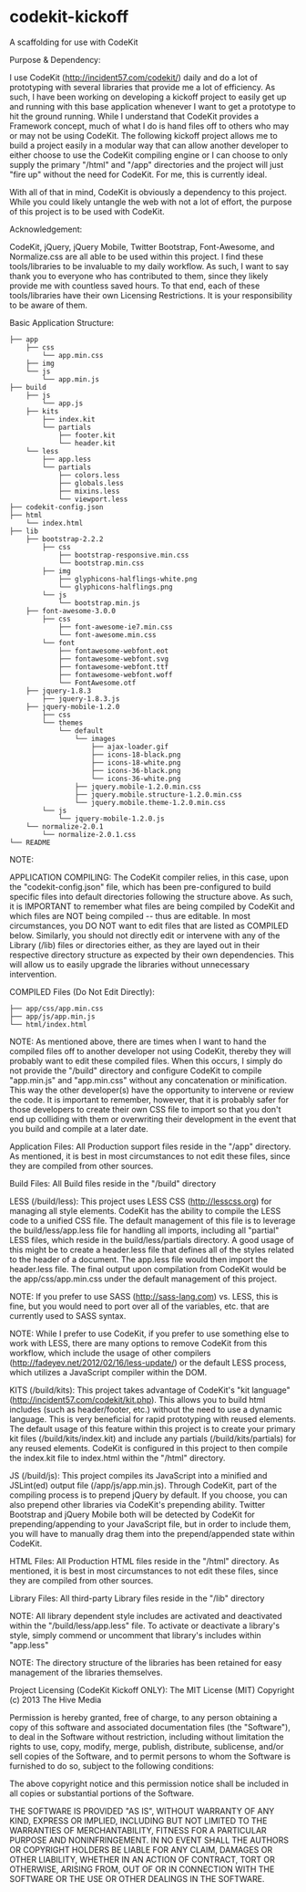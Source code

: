 codekit-kickoff
===============

A scaffolding for use with CodeKit

Purpose & Dependency:

I use CodeKit (http://incident57.com/codekit/) daily and do a lot of prototyping with several libraries that provide me a lot of efficiency. As such, I have been working 
on developing a kickoff project to easily get up and running with this base application whenever I want to get a prototype to hit the ground running. While I understand 
that CodeKit provides a Framework concept, much of what I do is hand files off to others who may or may not be using CodeKit. The following kickoff project allows me to 
build a project easily in a modular way that can allow another developer to either choose to use the CodeKit compiling engine or I can choose to only supply the primary 
"/html" and "/app" directories and the project will just "fire up" without the need for CodeKit. For me, this is currently ideal. 

With all of that in mind, CodeKit is obviously a dependency to this project. While you could likely untangle the web with not a lot of effort, the purpose of this project 
is to be used with CodeKit.

Acknowledgement:

CodeKit, jQuery, jQuery Mobile, Twitter Bootstrap, Font-Awesome, and Normalize.css are all able to be used within this project. I find these tools/libraries to be 
invaluable to my daily workflow. As such, I want to say thank you to everyone who has contributed to them, since they likely provide me with countless saved hours.
To that end, each of these tools/libraries have their own Licensing Restrictions. It is your responsibility to be aware of them.

Basic Application Structure:

	├── app
		├── css
			└── app.min.css
		├── img
		└── js
			└── app.min.js
	├── build
		├── js
			└── app.js
		├── kits
			├── index.kit
			└── partials
				├── footer.kit
				└── header.kit
		└── less
			├── app.less
			└── partials
				├── colors.less
				├── globals.less
				├── mixins.less			
				└── viewport.less
	├── codekit-config.json
	├── html
		└── index.html
	├── lib	
		├── bootstrap-2.2.2
			├── css
				├── bootstrap-responsive.min.css
				└── bootstrap.min.css
			├── img
				├── glyphicons-halflings-white.png
				└── glyphicons-halflings.png
			└── js			
				└── bootstrap.min.js
		├── font-awesome-3.0.0
			├── css
				├── font-awesome-ie7.min.css
				└── font-awesome.min.css
			└── font
				├── fontawesome-webfont.eot
				├── fontawesome-webfont.svg
				├── fontawesome-webfont.ttf
				├── fontawesome-webfont.woff
				└── FontAwesome.otf
		├── jquery-1.8.3
			├── jquery-1.8.3.js
		├── jquery-mobile-1.2.0
			├── css
			└── themes
				└── default
					└── images
						├── ajax-loader.gif
						├── icons-18-black.png
						├── icons-18-white.png
						├── icons-36-black.png
						└── icons-36-white.png						
					├── jquery.mobile-1.2.0.min.css
					├── jquery.mobile.structure-1.2.0.min.css
					└── jquery.mobile.theme-1.2.0.min.css
			└── js
				└── jquery-mobile-1.2.0.js
		└── normalize-2.0.1
			└── normalize-2.0.1.css
	└── README

NOTE: 

APPLICATION COMPILING: The CodeKit compiler relies, in this case, upon the "codekit-config.json" file, which has been pre-configured to build 
specific files into default directories following the structure above. As such, it is IMPORTANT to remember what files are being compiled by CodeKit 
and which files are NOT being compiled -- thus are editable. In most circumstances, you DO NOT want to edit files that are listed as COMPILED below.
Similarly, you should not directly edit or intervene with any of the Library (/lib) files or directories either, as they are layed out in
their respective directory structure as expected by their own dependencies. This will allow us to easily upgrade the libraries without 
unnecessary intervention.

COMPILED Files (Do Not Edit Directly):

	├── app/css/app.min.css
	├── app/js/app.min.js
	└── html/index.html

NOTE: As mentioned above, there are times when I want to hand the compiled files off to another developer not using CodeKit, thereby they will probably want to edit
these compiled files. When this occurs, I simply do not provide the "/build" directory and configure CodeKit to compile "app.min.js" and "app.min.css" without any
concatenation or minification. This way the other developer(s) have the opportunity to intervene or review the code. It is important to remember, however, that it 
is probably safer for those developers to create their own CSS file to import so that you don't end up colliding with them or overwriting their development in the 
event that you build and compile at a later date.

Application Files:
All Production support files reside in the "/app" directory. As mentioned, it is best in most circumstances to not edit these files, since they are compiled from other
sources.

Build Files: 
All Build files reside in the "/build" directory

LESS (/build/less):
This project uses LESS CSS (http://lesscss.org) for managing all style elements. CodeKit has the ability to compile the LESS code to a unified CSS file. The default
management of this file is to leverage the build/less/app.less file for handling all imports, including all "partial" LESS files, which reside in the build/less/partials
directory. A good usage of this might be to create a header.less file that defines all of the styles related to the header of a document. The app.less file would then
import the header.less file. The final output upon compilation from CodeKit would be the app/css/app.min.css under the default management of this project. 

NOTE: If you prefer to use SASS (http://sass-lang.com) vs. LESS, this is fine, but you would need to port over all of the variables, etc. that are currently used to 
SASS syntax. 

NOTE: While I prefer to use CodeKit, if you prefer to use something else to work with LESS, there are many options to remove CodeKit from this workflow, which include the 
usage of other compilers (http://fadeyev.net/2012/02/16/less-update/) or the default LESS process, which utilizes a JavaScript compiler within the DOM. 

KITS (/build/kits):
This project takes advantage of CodeKit's "kit language" (http://incident57.com/codekit/kit.php). This allows you to build html includes (such as header/footer, etc.)
without the need to use a dynamic language. This is very beneficial for rapid prototyping with reused elements. The default usage of this feature within this project
is to create your primary kit files (/build/kits/index.kit) and include any partials (/build/kits/partials) for any reused elements. CodeKit is configured in this 
project to then compile the index.kit file to index.html within the "/html" directory.

JS (/build/js):
This project compiles its JavaScript into a minified and JSLint(ed) output file (/app/js/app.min.js). Through CodeKit, part of the compiling process is to prepend
jQuery by default. If you choose, you can also prepend other libraries via CodeKit's prepending ability. Twitter Bootstrap and jQuery Mobile both will be detected
by CodeKit for prepending/appending to your JavaScript file, but in order to include them, you will have to manually drag them into the prepend/appended state within
CodeKit.

HTML Files:
All Production HTML files reside in the "/html" directory. As mentioned, it is best in most circumstances to not edit these files, since they are compiled from other
sources.

Library Files:
All third-party Library files reside in the "/lib" directory

NOTE: All library dependent style includes are activated and deactivated within the "/build/less/app.less" file. To activate or deactivate a library's style, simply
commend or uncomment that library's includes within "app.less"

NOTE: The directory structure of the libraries has been retained for easy management of the libraries themselves.

Project Licensing (CodeKit Kickoff ONLY):
The MIT License (MIT)
Copyright (c) 2013 The Hive Media

Permission is hereby granted, free of charge, to any person obtaining a copy of this software and associated documentation files (the "Software"), to deal in the Software without 
restriction, including without limitation the rights to use, copy, modify, merge, publish, distribute, sublicense, and/or sell copies of the Software, and to permit persons to whom 
the Software is furnished to do so, subject to the following conditions:

The above copyright notice and this permission notice shall be included in all copies or substantial portions of the Software.

THE SOFTWARE IS PROVIDED "AS IS", WITHOUT WARRANTY OF ANY KIND, EXPRESS OR IMPLIED, INCLUDING BUT NOT LIMITED TO THE WARRANTIES OF MERCHANTABILITY, FITNESS FOR A PARTICULAR PURPOSE 
AND NONINFRINGEMENT. IN NO EVENT SHALL THE AUTHORS OR COPYRIGHT HOLDERS BE LIABLE FOR ANY CLAIM, DAMAGES OR OTHER LIABILITY, WHETHER IN AN ACTION OF CONTRACT, TORT OR OTHERWISE, ARISING 
FROM, OUT OF OR IN CONNECTION WITH THE SOFTWARE OR THE USE OR OTHER DEALINGS IN THE SOFTWARE.